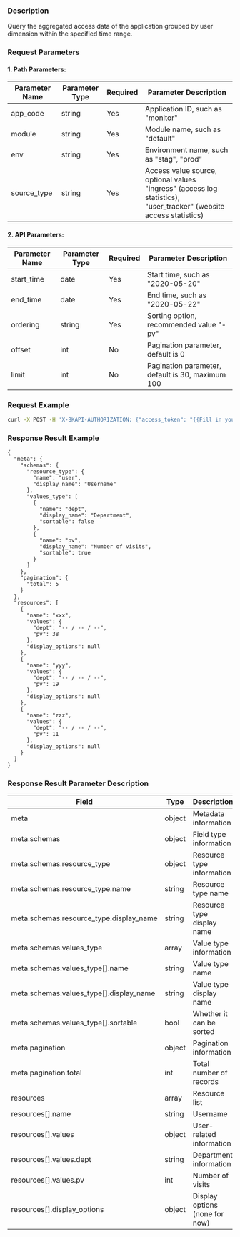 ### Description
Query the aggregated access data of the application grouped by user dimension within the specified time range.

### Request Parameters

#### 1. Path Parameters:

|   Parameter Name   |    Parameter Type  |  Required  |     Parameter Description     |
| ------------ | ------------ | ------ | ---------------- |
| app_code   | string | Yes | Application ID, such as "monitor" |
| module   | string | Yes | Module name, such as "default" |
| env   | string | Yes | Environment name, such as "stag", "prod" |
| source_type   | string | Yes | Access value source, optional values "ingress" (access log statistics), "user_tracker" (website access statistics) |

#### 2. API Parameters:

|   Parameter Name   |    Parameter Type  |  Required  |     Parameter Description     |
| ------------ | ------------ | ------ | ---------------- |
| start_time   | date | Yes | Start time, such as "2020-05-20" |
| end_time   | date | Yes | End time, such as "2020-05-22" |
| ordering | string | Yes | Sorting option, recommended value "-pv" |
| offset  | int | No | Pagination parameter, default is 0 |
| limit   | int | No | Pagination parameter, default is 30, maximum 100 |

### Request Example
```bash
curl -X POST -H 'X-BKAPI-AUTHORIZATION: {"access_token": "{{Fill in your AccessToken}}"}' http://bkapi.example.com/api/bkpaas3/prod/bkapps/applications/{app_code}/modules/{module}/envs/{env}/analysis/m/{source_type}/metrics/dimension/user?start_time={start_time}&end_time={end_time}&ordering=-pv
```

### Response Result Example
```javascirpt
{
  "meta": {
    "schemas": {
      "resource_type": {
        "name": "user",
        "display_name": "Username"
      },
      "values_type": [
        {
          "name": "dept",
          "display_name": "Department",
          "sortable": false
        },
        {
          "name": "pv",
          "display_name": "Number of visits",
          "sortable": true
        }
      ]
    },
    "pagination": {
      "total": 5
    }
  },
  "resources": [
    {
      "name": "xxx",
      "values": {
        "dept": "-- / -- / --",
        "pv": 38
      },
      "display_options": null
    },
    {
      "name": "yyy",
      "values": {
        "dept": "-- / -- / --",
        "pv": 19
      },
      "display_options": null
    },
    {
      "name": "zzz",
      "values": {
        "dept": "-- / -- / --",
        "pv": 11
      },
      "display_options": null
    }
  ]
}
```

### Response Result Parameter Description

| Field |   Type |  Description |
| ------ | ------ | ------ |
| meta | object | Metadata information |
| meta.schemas | object | Field type information |
| meta.schemas.resource_type | object | Resource type information |
| meta.schemas.resource_type.name | string | Resource type name |
| meta.schemas.resource_type.display_name | string | Resource type display name |
| meta.schemas.values_type | array | Value type information |
| meta.schemas.values_type[].name | string | Value type name |
| meta.schemas.values_type[].display_name | string | Value type display name |
| meta.schemas.values_type[].sortable | bool | Whether it can be sorted |
| meta.pagination | object | Pagination information |
| meta.pagination.total | int | Total number of records |
| resources | array | Resource list |
| resources[].name | string | Username |
| resources[].values | object | User-related information |
| resources[].values.dept | string | Department information |
| resources[].values.pv | int | Number of visits |
| resources[].display_options | object | Display options (none for now) |